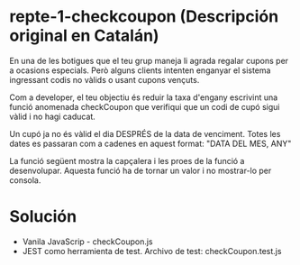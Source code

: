 # repte-1-checkcoupon (Descripción original en Catalán)

En una de les botigues que el teu grup maneja li agrada regalar cupons per a ocasions especials. Però alguns clients intenten enganyar el sistema ingressant codis no vàlids o usant cupons vençuts.

Com a developer, el teu objectiu és reduir la taxa d'engany escrivint una funció anomenada checkCoupon que verifiqui que un codi de cupó sigui vàlid i no hagi caducat.

Un cupó ja no és vàlid el dia DESPRÉS de la data de venciment. Totes les dates es passaran com a cadenes en aquest format: "DATA DEL MES, ANY"

La funció següent mostra la capçalera i les proes de la funció a desenvolupar. Aquesta funció ha de tornar un valor i no mostrar-lo per consola.

# Solución
- Vanila JavaScrip - checkCoupon.js
- JEST como herramienta de test. Archivo de test: checkCoupon.test.js
